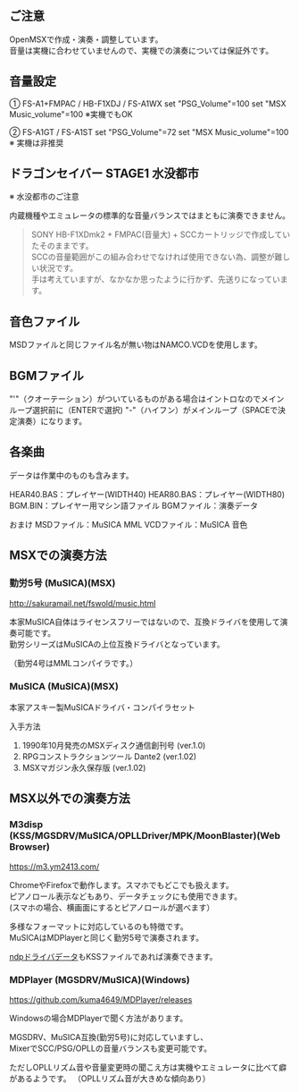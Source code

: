 ## ご注意

OpenMSXで作成・演奏・調整しています。  
音量は実機に合わせていませんので、実機での演奏については保証外です。  

## 音量設定

① FS-A1+FMPAC / HB-F1XDJ / FS-A1WX
set "PSG_Volume"=100
set "MSX Music_volume"=100
※実機でもOK

② FS-A1GT / FS-A1ST
set "PSG_Volume"=72
set "MSX Music_volume"=100
※ 実機は非推奨

## ドラゴンセイバー STAGE1 水没都市

 ※ 水没都市のご注意

内蔵機種やエミュレータの標準的な音量バランスではまともに演奏できません。

> SONY HB-F1XDmk2 + FMPAC(音量大) + SCCカートリッジで作成していたそのままです。  
> SCCの音量範囲がこの組み合わせでなければ使用できない為、調整が難しい状況です。  
> 手は考えていますが、なかなか思ったように行かず、先送りになっています。

## 音色ファイル
MSDファイルと同じファイル名が無い物はNAMCO.VCDを使用します。

## BGMファイル
"'"（クオーテーション）がついているものがある場合はイントロなのでメインループ選択前に（ENTERで選択)
"-"（ハイフン）がメインループ（SPACEで決定演奏）になります。

## 各楽曲
データは作業中のものも含みます。

HEAR40.BAS：プレイヤー(WIDTH40)
HEAR80.BAS：プレイヤー(WIDTH80)
BGM.BIN：プレイヤー用マシン語ファイル
BGMファイル：演奏データ

おまけ
MSDファイル：MuSICA MML
VCDファイル：MuSICA 音色

## MSXでの演奏方法

### 勤労5号 (MuSICA)(MSX)

http://sakuramail.net/fswold/music.html

本家MuSICA自体はライセンスフリーではないので、互換ドライバを使用して演奏可能です。  
勤労シリーズはMuSICAの上位互換ドライバとなっています。

（勤労4号はMMLコンパイラです。）

### MuSICA (MuSICA)(MSX)

本家アスキー製MuSICAドライバ・コンパイラセット

入手方法
1. 1990年10月発売のMSXディスク通信創刊号 (ver.1.0)
2. RPGコンストラクションツール Dante2 (ver.1.02)
3. MSXマガジン永久保存版 (ver.1.02)

## MSX以外での演奏方法

### M3disp (KSS/MGSDRV/MuSICA/OPLLDriver/MPK/MoonBlaster)(Web Browser)

https://m3.ym2413.com/

ChromeやFirefoxで動作します。スマホでもどこでも扱えます。  
ピアノロール表示などもあり、データチェックにも使用できます。  
(スマホの場合、横画面にするとピアノロールが選べます）

多様なフォーマットに対応しているのも特徴です。  
MuSICAはMDPlayerと同じく勤労5号で演奏されます。

[ndpドライバデータ](/ndp)もKSSファイルであれば演奏できます。


### MDPlayer (MGSDRV/MuSICA)(Windows)

https://github.com/kuma4649/MDPlayer/releases

Windowsの場合MDPlayerで聞く方法があります。

MGSDRV、MuSICA互換(勤労5号)に対応していますし、  
MixerでSCC/PSG/OPLLの音量バランスも変更可能です。

ただしOPLLリズム音や音量変更時の聞こえ方は実機やエミュレータに比べて癖があるようです。
（OPLLリズム音が大きめな傾向あり）

